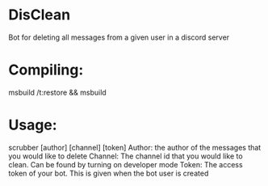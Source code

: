 # DisClean
Bot for deleting all messages from a given user in a discord server

# Compiling:
msbuild /t:restore && msbuild

# Usage:
scrubber [author] [channel] [token]
Author: the author of the messages that you would like to delete
Channel: The channel id that you would like to clean. Can be found by turning on developer mode
Token: The access token of your bot. This is given when the bot user is created
